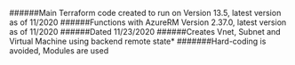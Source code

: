 ######Main Terraform code created to run on Version 13.5, latest version as of 11/2020
######Functions with AzureRM Version 2.37.0, latest version as of 11/2020
######Dated 11/23/2020
######Creates Vnet, Subnet and Virtual Machine using backend remote state*
#######Hard-coding is avoided, Modules are used
